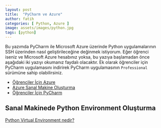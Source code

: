 ```yaml
---
layout: post
title:  "PyCharm ve Azure"
author: fatih
categories: [ Python, Azure ]
image: assets/images/python.jpg
tags: [python]
---
```


Bu yazımda PyCharm ile Microsoft Azure üzerinde Python uygulamalarının SSH üzerinden nasıl geliştirileceğine değinmek istiyorum. Eğer öğrenci iseniz ve Microsoft Azure hesabınız yoksa, bu yazıya başlamadan önce aşağıdaki iki yazıyı okumanız faydalı olacaktır. Ek olarak öğrenciler için PyCharm uygulamasını indirirek PyCharm uygulamasının ```Professional``` sürümüne sahip olabilirsiniz.

* [Öğrenciler İçin Azure][onceki-1]
* [Azure Sanal Makine Oluşturma][onceki-2]
* [Öğrenciler İçin PyCharm][pycharm-ogrenci]

## Sanal Makinede Python Environment Oluşturma

[Python Virtual Environment nedir?][virtual-env]

[onceki-1]: https://fatihzor.github.io/ogrenciler-icin-azure/
[onceki-2]: https://fatihzor.github.io/azure-sanal-makine-olusturma/
[pycharm-ogrenci]: https://www.jetbrains.com/student/
[virtual-env]: https://yazilimportal.com/python-virtual-environment-8d50f5bae0d7